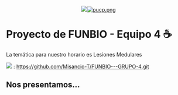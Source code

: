 
<p align="center">
  <img src="[https://fundbio.github.io/images/pucp_upch.png]>
</p>

[![pucp.png](https://i.postimg.cc/XYL9GXMR/pucp.png)](https://postimg.cc/rDdD7Vwj)
---
# Proyecto de FUNBIO - Equipo 4 ☕️


La temática para nuestro horario es 
Lesiones Medulares

<img src="https://img.shields.io/badge/GitHub-100000?style=for-the-badge&logo=github&logoColor=white" /> : https://github.com/Misancio-T/FUNBIO---GRUPO-4.git




## Nos presentamos...





